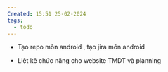 ```yaml
---
Created: 15:51 25-02-2024
tags:
  - todo
---
```


- Tạo repo môn android , tạo jira môn android 


- Liệt kê chức năng cho website TMDT và planning


